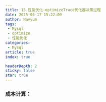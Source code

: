```yaml
---
title: 15.性能优化-optimizeTrace优化器决策过程
date: 2025-06-17 15:22:09
author: Navyum
tags: 
 - Mysql
 - optimize
 - 性能优化
categories: 
 - Mysql
article: true
index: true

headerDepth: 2
sticky: false
star: true
---
```




### 成本计算：

### 